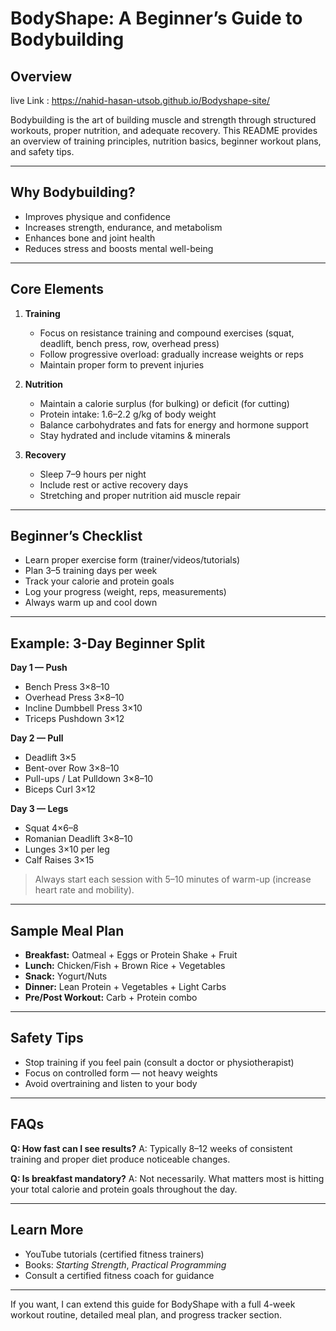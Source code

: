 # BodyShape: A Beginner’s Guide to Bodybuilding

## Overview

live Link : https://nahid-hasan-utsob.github.io/Bodyshape-site/

Bodybuilding is the art of building muscle and strength through structured workouts, proper nutrition, and adequate recovery. This README provides an overview of training principles, nutrition basics, beginner workout plans, and safety tips.

---

## Why Bodybuilding?

* Improves physique and confidence
* Increases strength, endurance, and metabolism
* Enhances bone and joint health
* Reduces stress and boosts mental well-being

---

## Core Elements

1. **Training**

   * Focus on resistance training and compound exercises (squat, deadlift, bench press, row, overhead press)
   * Follow progressive overload: gradually increase weights or reps
   * Maintain proper form to prevent injuries

2. **Nutrition**

   * Maintain a calorie surplus (for bulking) or deficit (for cutting)
   * Protein intake: 1.6–2.2 g/kg of body weight
   * Balance carbohydrates and fats for energy and hormone support
   * Stay hydrated and include vitamins & minerals

3. **Recovery**

   * Sleep 7–9 hours per night
   * Include rest or active recovery days
   * Stretching and proper nutrition aid muscle repair

---

## Beginner’s Checklist

* Learn proper exercise form (trainer/videos/tutorials)
* Plan 3–5 training days per week
* Track your calorie and protein goals
* Log your progress (weight, reps, measurements)
* Always warm up and cool down

---

## Example: 3-Day Beginner Split

**Day 1 — Push**

* Bench Press 3×8–10
* Overhead Press 3×8–10
* Incline Dumbbell Press 3×10
* Triceps Pushdown 3×12

**Day 2 — Pull**

* Deadlift 3×5
* Bent-over Row 3×8–10
* Pull-ups / Lat Pulldown 3×8–10
* Biceps Curl 3×12

**Day 3 — Legs**

* Squat 4×6–8
* Romanian Deadlift 3×8–10
* Lunges 3×10 per leg
* Calf Raises 3×15

> Always start each session with 5–10 minutes of warm-up (increase heart rate and mobility).

---

## Sample Meal Plan

* **Breakfast:** Oatmeal + Eggs or Protein Shake + Fruit
* **Lunch:** Chicken/Fish + Brown Rice + Vegetables
* **Snack:** Yogurt/Nuts
* **Dinner:** Lean Protein + Vegetables + Light Carbs
* **Pre/Post Workout:** Carb + Protein combo

---

## Safety Tips

* Stop training if you feel pain (consult a doctor or physiotherapist)
* Focus on controlled form — not heavy weights
* Avoid overtraining and listen to your body

---

## FAQs

**Q: How fast can I see results?**
A: Typically 8–12 weeks of consistent training and proper diet produce noticeable changes.

**Q: Is breakfast mandatory?**
A: Not necessarily. What matters most is hitting your total calorie and protein goals throughout the day.

---

## Learn More

* YouTube tutorials (certified fitness trainers)
* Books: *Starting Strength*, *Practical Programming*
* Consult a certified fitness coach for guidance

---

If you want, I can extend this guide for BodyShape with a full 4-week workout routine, detailed meal plan, and progress tracker section.
